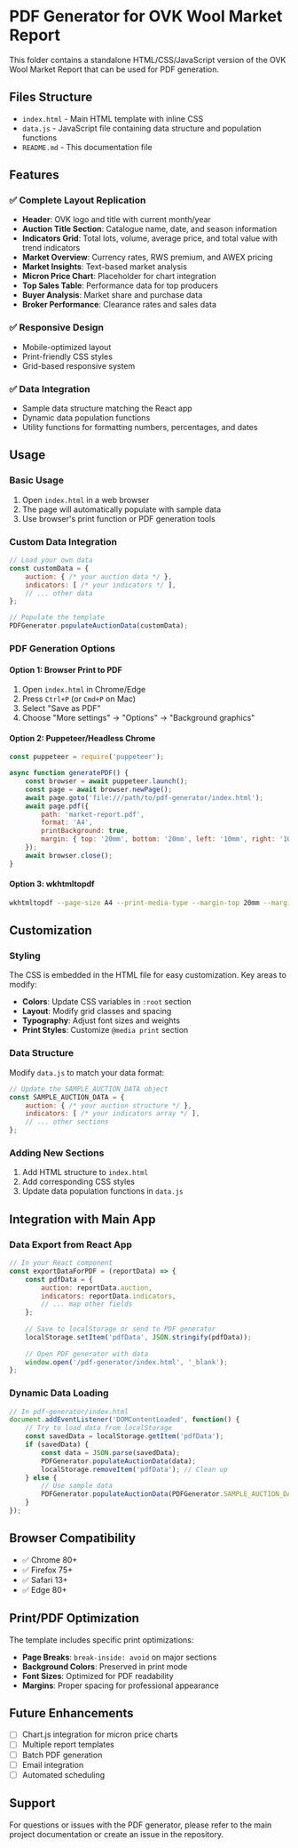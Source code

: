 # PDF Generator for OVK Wool Market Report

This folder contains a standalone HTML/CSS/JavaScript version of the OVK Wool Market Report that can be used for PDF generation.

## Files Structure

- `index.html` - Main HTML template with inline CSS
- `data.js` - JavaScript file containing data structure and population functions
- `README.md` - This documentation file

## Features

### ✅ Complete Layout Replication
- **Header**: OVK logo and title with current month/year
- **Auction Title Section**: Catalogue name, date, and season information
- **Indicators Grid**: Total lots, volume, average price, and total value with trend indicators
- **Market Overview**: Currency rates, RWS premium, and AWEX pricing
- **Market Insights**: Text-based market analysis
- **Micron Price Chart**: Placeholder for chart integration
- **Top Sales Table**: Performance data for top producers
- **Buyer Analysis**: Market share and purchase data
- **Broker Performance**: Clearance rates and sales data

### ✅ Responsive Design
- Mobile-optimized layout
- Print-friendly CSS styles
- Grid-based responsive system

### ✅ Data Integration
- Sample data structure matching the React app
- Dynamic data population functions
- Utility functions for formatting numbers, percentages, and dates

## Usage

### Basic Usage
1. Open `index.html` in a web browser
2. The page will automatically populate with sample data
3. Use browser's print function or PDF generation tools

### Custom Data Integration
```javascript
// Load your own data
const customData = {
    auction: { /* your auction data */ },
    indicators: [ /* your indicators */ ],
    // ... other data
};

// Populate the template
PDFGenerator.populateAuctionData(customData);
```

### PDF Generation Options

#### Option 1: Browser Print to PDF
1. Open `index.html` in Chrome/Edge
2. Press `Ctrl+P` (or `Cmd+P` on Mac)
3. Select "Save as PDF"
4. Choose "More settings" → "Options" → "Background graphics"

#### Option 2: Puppeteer/Headless Chrome
```javascript
const puppeteer = require('puppeteer');

async function generatePDF() {
    const browser = await puppeteer.launch();
    const page = await browser.newPage();
    await page.goto('file:///path/to/pdf-generator/index.html');
    await page.pdf({
        path: 'market-report.pdf',
        format: 'A4',
        printBackground: true,
        margin: { top: '20mm', bottom: '20mm', left: '10mm', right: '10mm' }
    });
    await browser.close();
}
```

#### Option 3: wkhtmltopdf
```bash
wkhtmltopdf --page-size A4 --print-media-type --margin-top 20mm --margin-bottom 20mm index.html market-report.pdf
```

## Customization

### Styling
The CSS is embedded in the HTML file for easy customization. Key areas to modify:

- **Colors**: Update CSS variables in `:root` section
- **Layout**: Modify grid classes and spacing
- **Typography**: Adjust font sizes and weights
- **Print Styles**: Customize `@media print` section

### Data Structure
Modify `data.js` to match your data format:

```javascript
// Update the SAMPLE_AUCTION_DATA object
const SAMPLE_AUCTION_DATA = {
    auction: { /* your auction structure */ },
    indicators: [ /* your indicators array */ ],
    // ... other sections
};
```

### Adding New Sections
1. Add HTML structure to `index.html`
2. Add corresponding CSS styles
3. Update data population functions in `data.js`

## Integration with Main App

### Data Export from React App
```javascript
// In your React component
const exportDataForPDF = (reportData) => {
    const pdfData = {
        auction: reportData.auction,
        indicators: reportData.indicators,
        // ... map other fields
    };
    
    // Save to localStorage or send to PDF generator
    localStorage.setItem('pdfData', JSON.stringify(pdfData));
    
    // Open PDF generator with data
    window.open('/pdf-generator/index.html', '_blank');
};
```

### Dynamic Data Loading
```javascript
// In pdf-generator/index.html
document.addEventListener('DOMContentLoaded', function() {
    // Try to load data from localStorage
    const savedData = localStorage.getItem('pdfData');
    if (savedData) {
        const data = JSON.parse(savedData);
        PDFGenerator.populateAuctionData(data);
        localStorage.removeItem('pdfData'); // Clean up
    } else {
        // Use sample data
        PDFGenerator.populateAuctionData(PDFGenerator.SAMPLE_AUCTION_DATA);
    }
});
```

## Browser Compatibility

- ✅ Chrome 80+
- ✅ Firefox 75+
- ✅ Safari 13+
- ✅ Edge 80+

## Print/PDF Optimization

The template includes specific print optimizations:

- **Page Breaks**: `break-inside: avoid` on major sections
- **Background Colors**: Preserved in print mode
- **Font Sizes**: Optimized for PDF readability
- **Margins**: Proper spacing for professional appearance

## Future Enhancements

- [ ] Chart.js integration for micron price charts
- [ ] Multiple report templates
- [ ] Batch PDF generation
- [ ] Email integration
- [ ] Automated scheduling

## Support

For questions or issues with the PDF generator, please refer to the main project documentation or create an issue in the repository.
